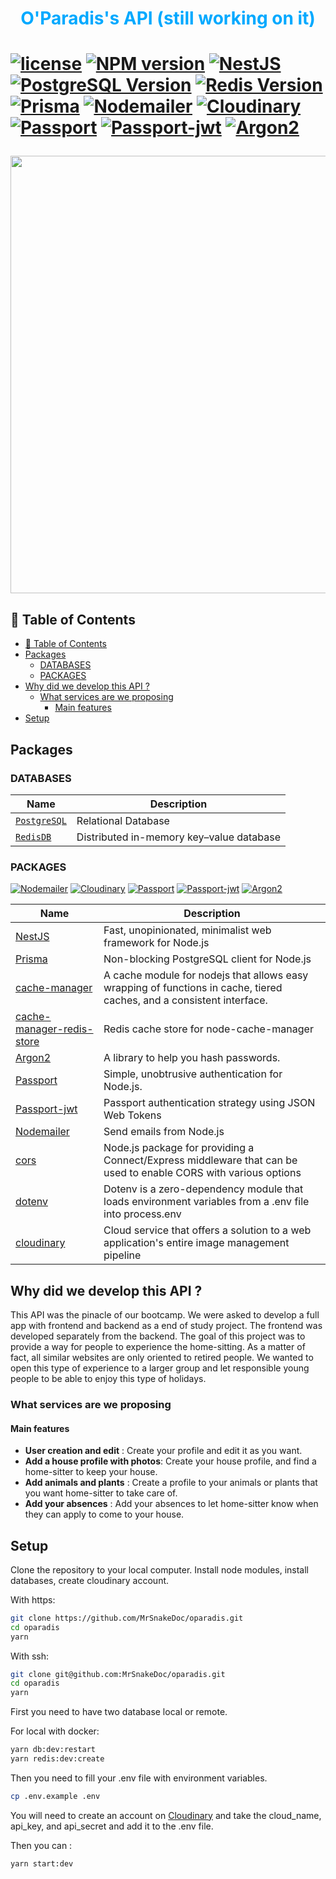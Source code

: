 <h1 style="text-align:center; color:#00A9FF">O'Paradis's API (still working on it)<h1>

[![license](https://img.shields.io/github/license/nhn/tui.editor.svg)](https://github.com/MrSnakeDoc/oparadis/blob/dev/licence)
[![NPM version](https://img.shields.io/badge/NodeJS-16.16.0-blue)](https://nodejs.org/en/)
[![NestJS](https://img.shields.io/badge/NestJS-9.0.6-blue)](https://nestjs.com/)
[![PostgreSQL Version](https://img.shields.io/badge/PostgreSQL-14-orange)](https://www.postgresql.org/)
[![Redis Version](https://img.shields.io/badge/Redis-6.2.6-orange)](https://redis.io/)
[![Prisma](https://img.shields.io/badge/Prisma-4.0.0-brightgreen)](https://www.prisma.io/)
[![Nodemailer](https://img.shields.io/badge/Nodemailer-6.7.7-brightgreen)](https://nodemailer.com/about/)
[![Cloudinary](https://img.shields.io/badge/Cloudinary-1.30.0-brightgreen)](https://cloudinary.com/)
[![Passport](https://img.shields.io/badge/passport-0.6.0-brightgreen)](https://www.npmjs.com/package/passport)
[![Passport-jwt](https://img.shields.io/badge/passport--jwt-4.0.0-brightgreen)](https://www.npmjs.com/package/passport-jwt)
[![Argon2](https://img.shields.io/badge/argon2-0.28.5-brightgreen)](https://argon2.online)

<img src="https://res.cloudinary.com/oparadis/image/upload/c_scale,w_1200/v1660048371/github/Nestjs.jpg" style="width:700px;"/>

## 🚩 Table of Contents

- [🚩 Table of Contents](#-table-of-contents)
- [Packages](#packages)
  - [DATABASES](#databases)
  - [PACKAGES](#packages-1)
- [Why did we develop this API ?](#why-did-we-develop-this-api-)
  - [What services are we proposing](#what-services-are-we-proposing)
    - [Main features](#main-features)
- [Setup](#setup)

## Packages

### DATABASES

| Name                                        | Description                              |
| ------------------------------------------- | ---------------------------------------- |
| [`PostgreSQL`](https://www.postgresql.org/) | Relational Database                      |
| [`RedisDB`](https://redis.io/)              | Distributed in-memory key–value database |

### PACKAGES

[![Nodemailer](https://img.shields.io/badge/Nodemailer-6.7.7-brightgreen)](https://nodemailer.com/about/)
[![Cloudinary](https://img.shields.io/badge/Cloudinary-1.30.0-brightgreen)](https://cloudinary.com/)
[![Passport](https://img.shields.io/badge/passport-0.6.0-brightgreen)](https://www.npmjs.com/package/passport)
[![Passport-jwt](https://img.shields.io/badge/passport--jwt-4.0.0-brightgreen)](https://www.npmjs.com/package/passport-jwt)
[![Argon2](https://img.shields.io/badge/argon2-0.28.5-brightgreen)](https://argon2.online)

| Name                                                                                 | Description                                                                                                           |
| ------------------------------------------------------------------------------------ | --------------------------------------------------------------------------------------------------------------------- |
| [NestJS](http://nestjs.com/)                                                         | Fast, unopinionated, minimalist web framework for Node.js                                                             |
| [Prisma](https://www.prisma.io/)                                                     | Non-blocking PostgreSQL client for Node.js                                                                            |
| [cache-manager](https://www.npmjs.com/package/cache-manager)                         | A cache module for nodejs that allows easy wrapping of functions in cache, tiered caches, and a consistent interface. |
| [cache-manager-redis-store](https://www.npmjs.com/package/cache-manager-redis-store) | Redis cache store for node-cache-manager                                                                              |
| [Argon2](https://argon2.online)                                                      | A library to help you hash passwords.                                                                                 |
| [Passport](https://www.npmjs.com/package/passport)                                   | Simple, unobtrusive authentication for Node.js.                                                                       |
| [Passport-jwt](https://www.npmjs.com/package/passport-jwt)                           | Passport authentication strategy using JSON Web Tokens                                                                |
| [Nodemailer](https://nodemailer.com/about/)                                          | Send emails from Node.js                                                                                              |
| [cors](https://www.npmjs.com/package/cors)                                           | Node.js package for providing a Connect/Express middleware that can be used to enable CORS with various options       |
| [dotenv](https://www.npmjs.com/package/dotenv)                                       | Dotenv is a zero-dependency module that loads environment variables from a .env file into process.env                 |
| [cloudinary](https://www.npmjs.com/package/cloudinary)                               | Cloud service that offers a solution to a web application's entire image management pipeline                          |

## Why did we develop this API ?

This API was the pinacle of our bootcamp. We were asked to develop a full app with frontend and backend as a end of study project. The frontend was developed separately from the backend.
The goal of this project was to provide a way for people to experience the home-sitting.
As a matter of fact, all similar websites are only oriented to retired people. We wanted to open this type of experience to a larger group and let responsible young people to be able to enjoy this type of holidays.

### What services are we proposing

#### Main features

- **User creation and edit** : Create your profile and edit it as you want.
- **Add a house profile with photos**: Create your house profile, and find a home-sitter to keep your house.
- **Add animals and plants** : Create a profile to your animals or plants that you want home-sitter to take care of.
- **Add your absences** : Add your absences to let home-sitter know when they can apply to come to your house.

## Setup

Clone the repository to your local computer. Install node modules, install databases, create cloudinary account.

With https:

```bash
git clone https://github.com/MrSnakeDoc/oparadis.git
cd oparadis
yarn
```

With ssh:

```bash
git clone git@github.com:MrSnakeDoc/oparadis.git
cd oparadis
yarn
```

First you need to have two database local or remote.

For local with docker:

```bash
yarn db:dev:restart
yarn redis:dev:create
```

Then you need to fill your .env file with environment variables.

```bash
cp .env.example .env
```

You will need to create an account on [Cloudinary](https://cloudinary.com/) and take the cloud_name, api_key, and api_secret and add it to the .env file.

Then you can :

```bash
yarn start:dev
```
